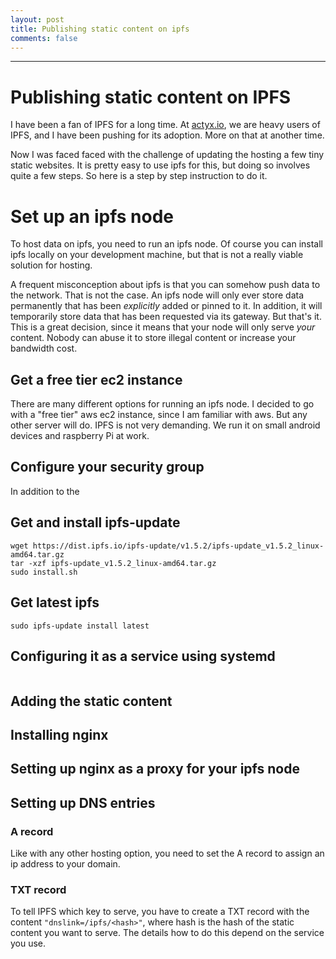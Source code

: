```yaml
---
layout: post
title: Publishing static content on ipfs
comments: false
---
```


-----

# Publishing static content on IPFS

I have been a fan of IPFS for a long time. At [actyx.io](actyx.io), we are heavy users of IPFS, and I have been pushing for
its adoption. More on that at another time.

Now I was faced faced with the challenge of updating the hosting a few tiny static websites. It is pretty easy to use ipfs for
this, but doing so involves quite a few steps. So here is a step by step instruction to do it.

# Set up an ipfs node

To host data on ipfs, you need to run an ipfs node. Of course you can install ipfs locally on your development machine, but
that is not a really viable solution for hosting.

A frequent misconception about ipfs is that you can somehow push data to the network. That is not the case. An ipfs node will
only ever store data permanently that has been *explicitly* added or pinned to it. In addition, it will temporarily store data
that has been requested via its gateway. But that's it. This is a great decision, since it means that your node will only
serve *your* content. Nobody can abuse it to store illegal content or increase your bandwidth cost.

## Get a free tier ec2 instance

There are many different options for running an ipfs node. I decided to go with a "free tier" aws ec2 instance, since I am
familiar with aws. But any other server will do. IPFS is not very demanding. We run it on small android devices and raspberry
Pi at work.

## Configure your security group

In addition to the 

## Get and install ipfs-update

```
wget https://dist.ipfs.io/ipfs-update/v1.5.2/ipfs-update_v1.5.2_linux-amd64.tar.gz
tar -xzf ipfs-update_v1.5.2_linux-amd64.tar.gz
sudo install.sh
```

## Get latest ipfs

```
sudo ipfs-update install latest
```

## Configuring it as a service using systemd

```
```

## Adding the static content

## Installing nginx

## Setting up nginx as a proxy for your ipfs node

## Setting up DNS entries

### A record

Like with any other hosting option, you need to set the A record to assign an ip address to your domain.

### TXT record

To tell IPFS which key to serve, you have to create a TXT record with the content `"dnslink=/ipfs/<hash>"`, where hash is the
hash of the static content you want to serve. The details how to do this depend on the service you use.
